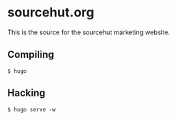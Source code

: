 # sourcehut.org

This is the source for the sourcehut marketing website.

## Compiling

    $ hugo

## Hacking

    $ hugo serve -w
